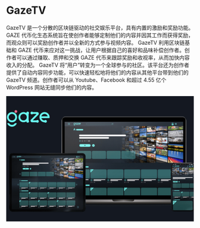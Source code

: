 # GazeTV

GazeTV 是一个分散的区块链驱动的社交娱乐平台，具有内置的激励和奖励功能。 GAZE 代币化生态系统旨在使创作者能够定制他们的内容并因其工作而获得奖励，而观众则可以奖励创作者并以全新的方式参与视频内容。 GazeTV 利用区块链基础和 GAZE 代币来应对这一挑战，让用户根据自己的喜好和品味补偿创作者。创作者可以通过赚取、质押和交换 GAZE 代币来跟踪奖励和收视率，从而加快内容收入的分配。 GazeTV 将“用户”转变为一个全球参与的社区。该平台还为创作者提供了自动内容同步功能，可以快速轻松地将他们的内容从其他平台带到他们的 GazeTV 频道。创作者可以从 Youtube、Facebook 和超过 4.55 亿个 WordPress 网站无缝同步他们的内容。

![gazetv-dapp-social-ethereum-image3_353d8bfd0be0966f86551b8cbf44bcc9](gazetv-dapp-social-ethereum-image3_353d8bfd0be0966f86551b8cbf44bcc9.png)

